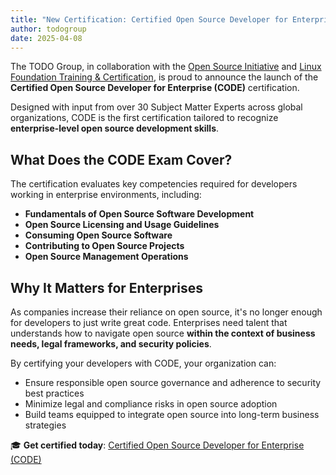 ```yaml
---
title: "New Certification: Certified Open Source Developer for Enterprise (CODE) "
author: todogroup
date: 2025-04-08
---
```


The TODO Group, in collaboration with the [Open Source Initiative](https://opensource.org) and [Linux Foundation Training & Certification](https://training.linuxfoundation.org), is proud 
to announce the launch of the **Certified Open Source Developer for Enterprise (CODE)** certification.

Designed with input from over 30 Subject Matter Experts across global organizations, CODE is the first certification tailored to recognize **enterprise-level open source development skills**.

## What Does the CODE Exam Cover?

The certification evaluates key competencies required for developers working in enterprise environments, including:

- **Fundamentals of Open Source Software Development**  
- **Open Source Licensing and Usage Guidelines**  
- **Consuming Open Source Software**  
- **Contributing to Open Source Projects**  
- **Open Source Management Operations**

## Why It Matters for Enterprises

As companies increase their reliance on open source, it's no longer enough for developers to just write great code. 
Enterprises need talent that understands how to navigate open source **within the context of business needs, legal frameworks, and security policies**.

By certifying your developers with CODE, your organization can:

- Ensure responsible open source governance and adherence to security best practices  
- Minimize legal and compliance risks in open source adoption  
- Build teams equipped to integrate open source into long-term business strategies  


🎓 **Get certified today**: [Certified Open Source Developer for Enterprise (CODE)](https://training.linuxfoundation.org/certification/certified-open-source-developer-for-enterprise-code/)

